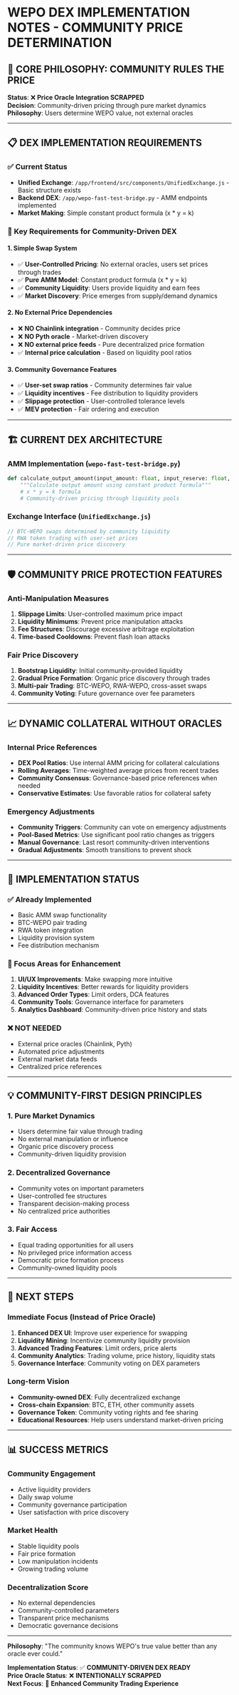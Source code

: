 # WEPO DEX IMPLEMENTATION NOTES - COMMUNITY PRICE DETERMINATION

## 🎯 **CORE PHILOSOPHY: COMMUNITY RULES THE PRICE**

**Status**: ❌ **Price Oracle Integration SCRAPPED**  
**Decision**: Community-driven pricing through pure market dynamics  
**Philosophy**: Users determine WEPO value, not external oracles  

---

## 📋 **DEX IMPLEMENTATION REQUIREMENTS**

### **✅ Current Status**
- **Unified Exchange**: `/app/frontend/src/components/UnifiedExchange.js` - Basic structure exists
- **Backend DEX**: `/app/wepo-fast-test-bridge.py` - AMM endpoints implemented
- **Market Making**: Simple constant product formula (x * y = k)

### **🎯 Key Requirements for Community-Driven DEX**

#### **1. Simple Swap System**
- ✅ **User-Controlled Pricing**: No external oracles, users set prices through trades
- ✅ **Pure AMM Model**: Constant product formula (x * y = k)
- ✅ **Community Liquidity**: Users provide liquidity and earn fees
- ✅ **Market Discovery**: Price emerges from supply/demand dynamics

#### **2. No External Price Dependencies**
- ❌ **NO Chainlink integration** - Community decides price
- ❌ **NO Pyth oracle** - Market-driven discovery
- ❌ **NO external price feeds** - Pure decentralized price formation
- ✅ **Internal price calculation** - Based on liquidity pool ratios

#### **3. Community Governance Features**
- ✅ **User-set swap ratios** - Community determines fair value
- ✅ **Liquidity incentives** - Fee distribution to liquidity providers
- ✅ **Slippage protection** - User-controlled tolerance levels
- ✅ **MEV protection** - Fair ordering and execution

---

## 🏗️ **CURRENT DEX ARCHITECTURE**

### **AMM Implementation** (`wepo-fast-test-bridge.py`)
```python
def calculate_output_amount(input_amount: float, input_reserve: float, output_reserve: float) -> float:
    """Calculate output amount using constant product formula"""
    # x * y = k formula
    # Community-driven pricing through liquidity pools
```

### **Exchange Interface** (`UnifiedExchange.js`)
```javascript
// BTC-WEPO swaps determined by community liquidity
// RWA token trading with user-set prices
// Pure market-driven price discovery
```

---

## 🛡️ **COMMUNITY PRICE PROTECTION FEATURES**

### **Anti-Manipulation Measures**
1. **Slippage Limits**: User-controlled maximum price impact
2. **Liquidity Minimums**: Prevent price manipulation attacks
3. **Fee Structures**: Discourage excessive arbitrage exploitation
4. **Time-based Cooldowns**: Prevent flash loan attacks

### **Fair Price Discovery**
1. **Bootstrap Liquidity**: Initial community-provided liquidity
2. **Gradual Price Formation**: Organic price discovery through trades
3. **Multi-pair Trading**: BTC-WEPO, RWA-WEPO, cross-asset swaps
4. **Community Voting**: Future governance over fee parameters

---

## 📈 **DYNAMIC COLLATERAL WITHOUT ORACLES**

### **Internal Price References**
- **DEX Pool Ratios**: Use internal AMM pricing for collateral calculations
- **Rolling Averages**: Time-weighted average prices from recent trades
- **Community Consensus**: Governance-based price references when needed
- **Conservative Estimates**: Use favorable ratios for collateral safety

### **Emergency Adjustments**
- **Community Triggers**: Community can vote on emergency adjustments
- **Pool-Based Metrics**: Use significant pool ratio changes as triggers
- **Manual Governance**: Last resort community-driven interventions
- **Gradual Adjustments**: Smooth transitions to prevent shock

---

## 🔄 **IMPLEMENTATION STATUS**

### **✅ Already Implemented**
- Basic AMM swap functionality
- BTC-WEPO pair trading
- RWA token integration
- Liquidity provision system
- Fee distribution mechanism

### **🎯 Focus Areas for Enhancement**
1. **UI/UX Improvements**: Make swapping more intuitive
2. **Liquidity Incentives**: Better rewards for liquidity providers
3. **Advanced Order Types**: Limit orders, DCA features
4. **Community Tools**: Governance interface for parameters
5. **Analytics Dashboard**: Community-driven price history and stats

### **❌ NOT NEEDED**
- External price oracles (Chainlink, Pyth)
- Automated price adjustments
- External market data feeds
- Centralized price references

---

## 💡 **COMMUNITY-FIRST DESIGN PRINCIPLES**

### **1. Pure Market Dynamics**
- Users determine fair value through trading
- No external manipulation or influence
- Organic price discovery process
- Community-driven liquidity provision

### **2. Decentralized Governance**
- Community votes on important parameters
- User-controlled fee structures
- Transparent decision-making process
- No centralized price authorities

### **3. Fair Access**
- Equal trading opportunities for all users
- No privileged price information access
- Democratic price formation process
- Community-owned liquidity pools

---

## 🚀 **NEXT STEPS**

### **Immediate Focus (Instead of Price Oracle)**
1. **Enhanced DEX UI**: Improve user experience for swapping
2. **Liquidity Mining**: Incentivize community liquidity provision
3. **Advanced Trading Features**: Limit orders, price alerts
4. **Community Analytics**: Trading volume, price history, liquidity stats
5. **Governance Interface**: Community voting on DEX parameters

### **Long-term Vision**
- **Community-owned DEX**: Fully decentralized exchange
- **Cross-chain Expansion**: BTC, ETH, other community assets
- **Governance Token**: Community voting rights and fee sharing
- **Educational Resources**: Help users understand market-driven pricing

---

## 📊 **SUCCESS METRICS**

### **Community Engagement**
- Active liquidity providers
- Daily swap volume
- Community governance participation
- User satisfaction with price discovery

### **Market Health**
- Stable liquidity pools
- Fair price formation
- Low manipulation incidents
- Growing trading volume

### **Decentralization Score**
- No external dependencies
- Community-controlled parameters
- Transparent price mechanisms
- Democratic governance decisions

---

**Philosophy**: "The community knows WEPO's true value better than any oracle ever could."

**Implementation Status**: ✅ **COMMUNITY-DRIVEN DEX READY**  
**Price Oracle Status**: ❌ **INTENTIONALLY SCRAPPED**  
**Next Focus**: 🎯 **Enhanced Community Trading Experience**